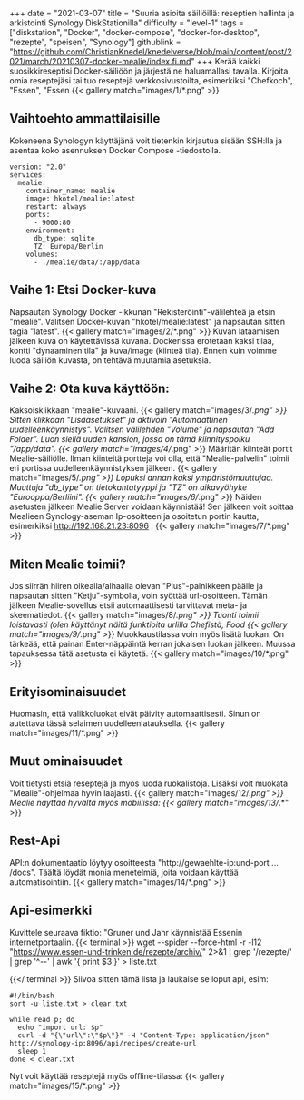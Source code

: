 +++
date = "2021-03-07"
title = "Suuria asioita säiliöillä: reseptien hallinta ja arkistointi Synology DiskStationilla"
difficulty = "level-1"
tags = ["diskstation", "Docker", "docker-compose", "docker-for-desktop", "rezepte", "speisen", "Synology"]
githublink = "https://github.com/ChristianKnedel/knedelverse/blob/main/content/post/2021/march/20210307-docker-mealie/index.fi.md"
+++
Kerää kaikki suosikkireseptisi Docker-säiliöön ja järjestä ne haluamallasi tavalla. Kirjoita omia reseptejäsi tai tuo reseptejä verkkosivustoilta, esimerkiksi "Chefkoch", "Essen", "Essen
{{< gallery match="images/1/*.png" >}}

## Vaihtoehto ammattilaisille
Kokeneena Synologyn käyttäjänä voit tietenkin kirjautua sisään SSH:lla ja asentaa koko asennuksen Docker Compose -tiedostolla.
```
version: "2.0"
services:
  mealie:
    container_name: mealie
    image: hkotel/mealie:latest
    restart: always
    ports:
      - 9000:80
    environment:
      db_type: sqlite
      TZ: Europa/Berlin
    volumes:
      - ./mealie/data/:/app/data

```

## Vaihe 1: Etsi Docker-kuva
Napsautan Synology Docker -ikkunan "Rekisteröinti"-välilehteä ja etsin "mealie". Valitsen Docker-kuvan "hkotel/mealie:latest" ja napsautan sitten tagia "latest".
{{< gallery match="images/2/*.png" >}}
Kuvan lataamisen jälkeen kuva on käytettävissä kuvana. Dockerissa erotetaan kaksi tilaa, kontti "dynaaminen tila" ja kuva/image (kiinteä tila). Ennen kuin voimme luoda säiliön kuvasta, on tehtävä muutamia asetuksia.
## Vaihe 2: Ota kuva käyttöön:
Kaksoisklikkaan "mealie"-kuvaani.
{{< gallery match="images/3/*.png" >}}
Sitten klikkaan "Lisäasetukset" ja aktivoin "Automaattinen uudelleenkäynnistys". Valitsen välilehden "Volume" ja napsautan "Add Folder". Luon siellä uuden kansion, jossa on tämä kiinnityspolku "/app/data".
{{< gallery match="images/4/*.png" >}}
Määritän kiinteät portit Mealie-säiliölle. Ilman kiinteitä portteja voi olla, että "Mealie-palvelin" toimii eri portissa uudelleenkäynnistyksen jälkeen.
{{< gallery match="images/5/*.png" >}}
Lopuksi annan kaksi ympäristömuuttujaa. Muuttuja "db_type" on tietokantatyyppi ja "TZ" on aikavyöhyke "Eurooppa/Berliini".
{{< gallery match="images/6/*.png" >}}
Näiden asetusten jälkeen Mealie Server voidaan käynnistää! Sen jälkeen voit soittaa Mealieen Synology-aseman Ip-osoitteen ja osoitetun portin kautta, esimerkiksi http://192.168.21.23:8096 .
{{< gallery match="images/7/*.png" >}}

## Miten Mealie toimii?
Jos siirrän hiiren oikealla/alhaalla olevan "Plus"-painikkeen päälle ja napsautan sitten "Ketju"-symbolia, voin syöttää url-osoitteen. Tämän jälkeen Mealie-sovellus etsii automaattisesti tarvittavat meta- ja skeematiedot.
{{< gallery match="images/8/*.png" >}}
Tuonti toimii loistavasti (olen käyttänyt näitä funktioita urlilla Chefistä, Food
{{< gallery match="images/9/*.png" >}}
Muokkaustilassa voin myös lisätä luokan. On tärkeää, että painan Enter-näppäintä kerran jokaisen luokan jälkeen. Muussa tapauksessa tätä asetusta ei käytetä.
{{< gallery match="images/10/*.png" >}}

## Erityisominaisuudet
Huomasin, että valikkoluokat eivät päivity automaattisesti. Sinun on autettava tässä selaimen uudelleenlatauksella.
{{< gallery match="images/11/*.png" >}}

## Muut ominaisuudet
Voit tietysti etsiä reseptejä ja myös luoda ruokalistoja. Lisäksi voit muokata "Mealie"-ohjelmaa hyvin laajasti.
{{< gallery match="images/12/*.png" >}}
Mealie näyttää hyvältä myös mobiilissa:
{{< gallery match="images/13/*.*" >}}

## Rest-Api
API:n dokumentaatio löytyy osoitteesta "http://gewaehlte-ip:und-port ... /docs". Täältä löydät monia menetelmiä, joita voidaan käyttää automatisointiin.
{{< gallery match="images/14/*.png" >}}

## Api-esimerkki
Kuvittele seuraava fiktio: "Gruner und Jahr käynnistää Essenin internetportaalin.
{{< terminal >}}
wget --spider --force-html -r -l12  "https://www.essen-und-trinken.de/rezepte/archiv/"  2>&1 | grep '/rezepte/' | grep '^--' | awk '{ print $3 }' > liste.txt

{{</ terminal >}}
Siivoa sitten tämä lista ja laukaise se loput api, esim:
```
#!/bin/bash
sort -u liste.txt > clear.txt

while read p; do
  echo "import url: $p"
  curl -d "{\"url\":\"$p\"}" -H "Content-Type: application/json" http://synology-ip:8096/api/recipes/create-url
  sleep 1
done < clear.txt

```
Nyt voit käyttää reseptejä myös offline-tilassa:
{{< gallery match="images/15/*.png" >}}
